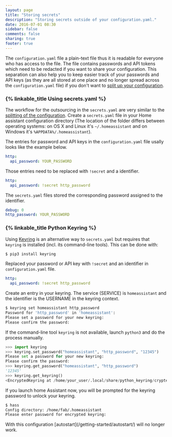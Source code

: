 ```yaml
---
layout: page
title: "Storing secrets"
description: "Storing secrets outside of your configuration.yaml."
date: 2016-07-01 08:30
sidebar: false
comments: false
sharing: true
footer: true
---
```


The `configuration.yaml` file a plain-text file thus it is readable for everyone who has access to the file. The file contains passwords and API tokens which need to be redacted if you want to share your configuration. This separation can also help you to keep easier track of your passwords and API keys (as they are all stored at one place and no longer spread across the `configuration.yaml` file) if you don't want to  [split up your configuration](topics/splitting_configuration/).

### {% linkable_title Using secrets.yaml %}

The workflow for the outsourcing in the `secrets.yaml` are very similar to the [splitting of the configuration](topics/splitting_configuration/). Create a `secrets.yaml` file in your Home assistant configuration directory (The location of the folder differs between operating systems: on OS X and Linux it's `~/.homeassistant` and on Windows it's `%APPDATA%/.homeassistant`).

The entries for password and API keys in the `configuration.yaml` file usally looks like the example below.

```yaml
http:
  api_password: YOUR_PASSWORD
```

Those entries need to be replaced with `!secret` and a identifier.

```yaml
http:
  api_password: !secret http_password
```

The `secrets.yaml` files stored the corresponding password assigned to the identifier.

```yaml
debug: 0
http_password: YOUR_PASSWORD
```

### {% linkable_title Python Keyring %}

Using [Keyring](http://pythonhosted.org/keyring/) is an alternative way to `secrets.yaml` but requires that `keyring` is installed (incl. its command-line tools). This can be done with:

```bash
$ pip3 install keyring
```

Replaced your password or API key with `!secret` and an identifier in `configuration.yaml` file.

```yaml
http:
  api_password: !secret http_password
```

Create an entry in your keyring. The service (SERVICE) is `homeassistant` and the identifier is the USERNAME in the keyring context.

```bash
$ keyring set homeassistant http_password
Password for 'http_password' in 'homeassistant': 
Please set a password for your new keyring: 
Please confirm the password: 
```

If the command-line tool `keyring` is not available, launch `python3` and do the process manually.

```python
>>> import keyring
>>> keyring.set_password("homeassistant", "http_password", "12345")
Please set a password for your new keyring: 
Please confirm the password: 
>>> keyring.get_password("homeassistant", "http_password")
'12345'
>>> keyring.get_keyring()
<EncryptedKeyring at /home/your_user/.local/share/python_keyring/crypted_pass.cfg>
```

If you launch home Assistant now, you will be prompted for the keyring password to unlock your keyring.

```bash
$ hass
Config directory: /home/fab/.homeassistant
Please enter password for encrypted keyring: 
```

<p class='note warning'>
  With this configuration [autostart](/getting-started/autostart/) will no longer work.
</p>


